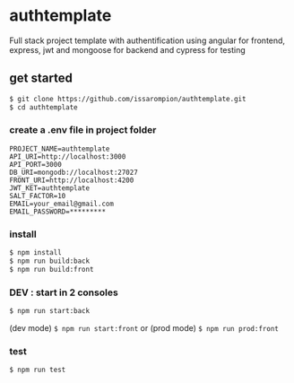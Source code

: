 # authtemplate

Full stack project template with authentification using angular for frontend, express, jwt and mongoose for backend and cypress for testing

## get started 

```bash
$ git clone https://github.com/issarompion/authtemplate.git
$ cd authtemplate
```

### create a .env file in project folder

```
PROJECT_NAME=authtemplate
API_URI=http://localhost:3000
API_PORT=3000
DB_URI=mongodb://localhost:27027
FRONT_URI=http://localhost:4200
JWT_KET=authtemplate
SALT_FACTOR=10
EMAIL=your_email@gmail.com
EMAIL_PASSWORD=*********
```

### install

```bash
$ npm install
$ npm run build:back
$ npm run build:front
```

### DEV : start in 2 consoles

```bash
$ npm run start:back
```

(dev mode) `$ npm run start:front` or (prod mode) `$ npm run prod:front`

### test

```bash
$ npm run test
```